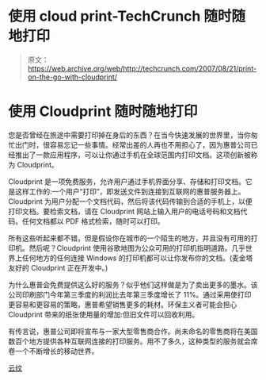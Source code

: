 # 使用 cloud print-TechCrunch 随时随地打印

> 原文：<https://web.archive.org/web/http://techcrunch.com/2007/08/21/print-on-the-go-with-cloudprint/>

# 使用 Cloudprint 随时随地打印

您是否曾经在旅途中需要打印掉在身后的东西？在当今快速发展的世界里，当你匆忙出门时，很容易忘记一些事情。经常出差的人再也不用担心了，因为惠普公司已经推出了一款应用程序，可以让你通过手机在全球范围内打印文档。这项创新被称为 Cloudprint。

Cloudprint 是一项免费服务，允许用户通过手机界面分享、存储和打印文档。它是这样工作的:一个用户“打印”，即发送文件到连接到互联网的惠普服务器上。Cloudprint 为用户分配一个文档代码，然后将该代码传输到合适的手机上，以便打印文档。要检索文档，请在 Cloudprint 网站上输入用户的电话号码和文档代码。任何文档都以 PDF 格式检索，随时可以打印。

所有这些听起来都不错，但是假设你在城市的一个陌生的地方，并且没有可用的打印机。然后呢？Cloudprint 使用谷歌地图为公众可用的打印机指明道路。几乎世界上任何地方的任何连接 Windows 的打印机都可以让你发布你的文档。(麦金塔友好的 Cloudprint 正在开发中。)

为什么惠普会免费提供这么好的服务？似乎他们这样做是为了卖出更多的墨水。该公司印刷部门今年第三季度的利润比去年第三季度增长了 11%。通过采用使打印更容易和更容易的策略，惠普希望销售更多的耗材。环保主义者可能会担心 Cloudprint 带来的纸张使用量的增加:但旧文件可以回收利用。

有传言说，惠普公司即将宣布与一家大型零售商合作。尚未命名的零售商将在美国数百个地方提供各种互联网连接的打印服务。用不了多久，这种类型的服务就会席卷一个不断增长的移动世界。

[云纹](https://web.archive.org/web/20201129025114/http://cloudprint.hpl.hp.com/)